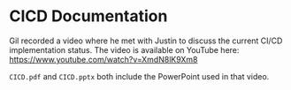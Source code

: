 #   CICD Documentation

Gil recorded a video where he met with Justin to discuss the current CI/CD implementation status. The video is available on YouTube here: https://www.youtube.com/watch?v=XmdN8lK9Xm8

`CICD.pdf` and `CICD.pptx` both include the PowerPoint used in that video.